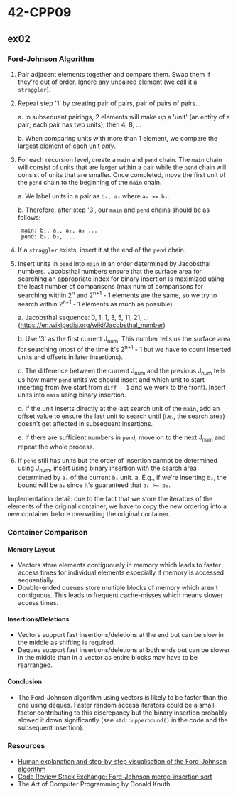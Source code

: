 # 42-CPP09

## ex02

### Ford-Johnson Algorithm

1.	Pair adjacent elements together and compare them. Swap them if they're out of order. Ignore any unpaired element (we call it a `straggler`).
2.	Repeat step '1' by creating pair of pairs, pair of pairs of pairs...

    a. In subsequent pairings, 2 elements will make up a 'unit' (an entity of a pair; each pair has two units), then 4, 8, ...

    b. When comparing units with more than 1 element, we compare the largest element of each unit _only_.

4. For each recursion level, create a `main` and `pend` chain. The `main` chain will consist of units that are larger within a pair while the `pend` chain will consist of units that are smaller. Once completed, move the first unit of the `pend` chain to the beginning of the `main` chain.

    a. We label units in a pair as `bₓ, aₓ` where `aₓ >= bₓ`.

    b. Therefore, after step '3', our `main` and `pend` chains should be as follows:
        
        main: b₁, a₁, a₂, a₃ ...
        pend: b₂, b₃, ...

5.	If a `straggler` exists, insert it at the end of the `pend` chain.
6.	Insert units in `pend` into `main` in an order determined by Jacobsthal numbers. Jacobsthal numbers ensure that the surface area for searching an appropriate index for binary insertion is maximized using the least number of comparisons (max num of comparisons for searching within 2<sup>n</sup> and 2<sup>n+1</sup> - 1 elements are the same, so we try to search within 2<sup>n+1</sup> - 1 elements as much as possible).

    a.	Jacobsthal sequence: 0, 1, 1, 3, 5, 11, 21, ... (https://en.wikipedia.org/wiki/Jacobsthal_number)

  	b.	Use '3' as the first current J<sub>num</sub>. This number tells us the surface area for searching (most of the time it's 2<sup>n+1</sup> - 1 but we have to count inserted units and offsets in later insertions).

    c.	The difference between the current J<sub>num</sub> and the previous J<sub>num</sub> tells us how many `pend` units we should insert and which unit to start inserting from (we start from `diff - 1` and we work to the front). Insert units into `main` using binary insertion.

    d.	If the unit inserts directly at the last search unit of the `main`, add an offset value to ensure the last unit to search until (i.e., the search area) doesn't get affected in subsequent insertions.

    e.	If there are sufficient numbers in `pend`, move on to the next J<sub>num</sub> and repeat the whole process.

8.	If `pend` still has units but the order of insertion cannot be determined using J<sub>num</sub>, insert using binary insertion with the search area determined by `aₓ` of the current `bₓ` unit.
		a.	E.g., if we're inserting `b₂`, the bound will be `a₂` since it's guaranteed that `a₂ >= b₂`.

Implementation detail: due to the fact that we store the iterators of the elements of the original container, we have to copy the new ordering into a new container before overwriting the original container.

### Container Comparison

#### Memory Layout

- Vectors store elements contiguously in memory which leads to faster access times for individual elements especially if memory is accessed sequentially.
 - Double-ended queues store multiple blocks of memory which aren't contiguous. This leads to frequent cache-misses which means slower access times.

#### Insertions/Deletions
- Vectors support fast insertions/deletions at the end but can be slow in the middle as shifting is required.
- Deques support fast insertions/deletions at both ends but can be slower in the middle than in a vector as entire blocks may have to be rearranged.

#### Conclusion
- The Ford-Johnson algorithm using vectors is likely to be faster than the one using deques. Faster random access iterators could be a small factor contributing to this discrepancy but the binary insertion probably slowed it down significantly (see `std::upperbound()` in the code and the subsequent insertion).

### Resources
- [Human explanation and step-by-step visualisation of the Ford-Johnson algorithm](https://dev.to/emuminov/human-explanation-and-step-by-step-visualisation-of-the-ford-johnson-algorithm-5g91)
- [Code Review Stack Exchange: Ford-Johnson merge-insertion sort](https://codereview.stackexchange.com/questions/116367/ford-johnson-merge-insertion-sort)
- The Art of Computer Programming by Donald Knuth
